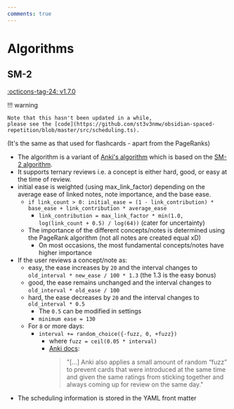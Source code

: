 ```yaml
---
comments: true
---
```


# Algorithms

## SM-2

[:octicons-tag-24: v1.7.0](https://github.com/st3v3nmw/obsidian-spaced-repetition/releases/tag/1.7.0)

!!! warning

    Note that this hasn't been updated in a while,
    please see the [code](https://github.com/st3v3nmw/obsidian-spaced-repetition/blob/master/src/scheduling.ts).

(It's the same as that used for flashcards - apart from the PageRanks)

-   The algorithm is a variant of [Anki's algorithm](https://faqs.ankiweb.net/what-spaced-repetition-algorithm.html) which is based on the [SM-2 algorithm](https://www.supermemo.com/en/archives1990-2015/english/ol/sm2).
-   It supports ternary reviews i.e. a concept is either hard, good, or easy at the time of review.
-   initial ease is weighted (using max_link_factor) depending on the average ease of linked notes, note importance, and the base ease.
    -   `if link_count > 0: initial_ease = (1 - link_contribution) * base_ease + link_contribution * average_ease`
        -   `link_contribution = max_link_factor * min(1.0, log(link_count + 0.5) / log(64))` (cater for uncertainty)
    -   The importance of the different concepts/notes is determined using the PageRank algorithm (not all notes are created equal xD)
        -   On most occasions, the most fundamental concepts/notes have higher importance
-   If the user reviews a concept/note as:
    -   easy, the ease increases by `20` and the interval changes to `old_interval * new_ease / 100 * 1.3` (the 1.3 is the easy bonus)
    -   good, the ease remains unchanged and the interval changes to `old_interval * old_ease / 100`
    -   hard, the ease decreases by `20` and the interval changes to `old_interval * 0.5`
        -   The `0.5` can be modified in settings
        -   `minimum ease = 130`
    -   For `8` or more days:
        -   `interval += random_choice({-fuzz, 0, +fuzz})`
            -   where `fuzz = ceil(0.05 * interval)`
            -   [Anki docs](https://faqs.ankiweb.net/what-spaced-repetition-algorithm.html):
                > "[...] Anki also applies a small amount of random “fuzz” to prevent cards that were introduced at the same time and given the same ratings from sticking together and always coming up for review on the same day."
-   The scheduling information is stored in the YAML front matter
